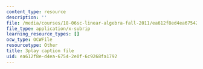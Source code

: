 ```yaml
---
content_type: resource
description: ''
file: /media/courses/18-06sc-linear-algebra-fall-2011/ea612f8ed4ea67542e0f6c9268fa1792_0MtwqhIwdrI.srt
file_type: application/x-subrip
learning_resource_types: []
ocw_type: OCWFile
resourcetype: Other
title: 3play caption file
uid: ea612f8e-d4ea-6754-2e0f-6c9268fa1792
---
```

